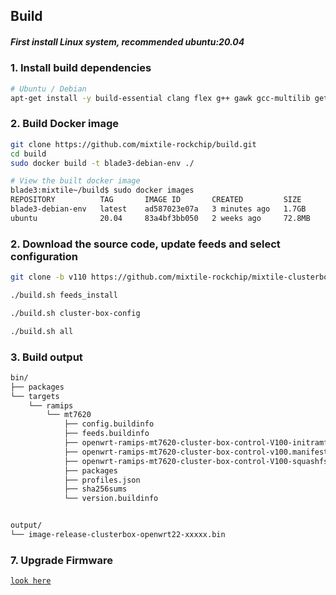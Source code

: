 ## Build

##### First install Linux system, recommended ubuntu:20.04

### 1. Install build dependencies

```bash
# Ubuntu / Debian
apt-get install -y build-essential clang flex g++ gawk gcc-multilib gettext git libncurses5-dev libssl-dev python python3-distutils rsync unzip zlib1g-dev file wget swig python3-pip
```
### 2. Build Docker image

```bash
git clone https://github.com/mixtile-rockchip/build.git
cd build
sudo docker build -t blade3-debian-env ./
```
```bash
# View the built docker image
blade3:mixtile~/build$ sudo docker images
REPOSITORY          TAG       IMAGE ID       CREATED         SIZE
blade3-debian-env   latest    ad587023e07a   3 minutes ago   1.7GB
ubuntu              20.04     83a4bf3bb050   2 weeks ago     72.8MB
```
### 2. Download the source code, update feeds and select configuration

```bash
git clone -b v110 https://github.com/mixtile-rockchip/mixtile-clusterbox-mt7620a-openwrt.git

./build.sh feeds_install

./build.sh cluster-box-config

./build.sh all
```

### 3. Build output

```bash
bin/
├── packages
└── targets
    └── ramips
        └── mt7620
            ├── config.buildinfo
            ├── feeds.buildinfo
            ├── openwrt-ramips-mt7620-cluster-box-control-V100-initramfs-kernel.bin
            ├── openwrt-ramips-mt7620-cluster-box-control-v100.manifest
            ├── openwrt-ramips-mt7620-cluster-box-control-V100-squashfs-sysupgrade.bin
            ├── packages
            ├── profiles.json
            ├── sha256sums
            └── version.buildinfo


output/
└── image-release-clusterbox-openwrt22-xxxxx.bin
```
### 7. Upgrade Firmware
[`look here`](https://www.mixtile.com/docs/getting-started-with-cluster-box/)